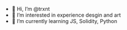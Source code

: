 - 👋 Hi, I’m @trxnt
- 👀 I’m interested in experience desgin and art
- 🌱 I’m currently learning JS, Solidity, Python


<!---
trxnt/trxnt is a ✨ special ✨ repository because its `README.md` (this file) appears on your GitHub profile.
You can click the Preview link to take a look at your changes.
--->
